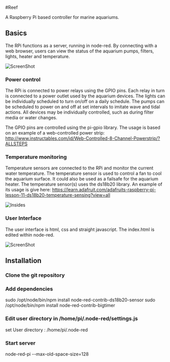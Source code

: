 #Reef

A Raspberry Pi based controller for marine aquariums.

## Basics
The RPi functions as a server, running in node-red.  By connecting with a web browser, users can view the status of the aquarium pumps, filters, lights, heater and temperature.

![ScreenShot](https://raw.github.com/goossen/reef-node-red/master/flow.png)

### Power control
The RPi is connected to power relays using the GPIO pins.  Each relay in turn is connected to a power outlet used by the aquarium devices.  The lights can be individually scheduled to turn on/off on a daily schedule.  The pumps can be scheduled to power on and off at set intervals to imitate wave and tidal actions.  All devices may be individually controlled, such as during filter media or water changes.

The GPIO pins are controlled using the pi-gpio library.  The usage is based on an example of a web-controlled power strip: http://www.instructables.com/id/Web-Controlled-8-Channel-Powerstrip/?ALLSTEPS

### Temperature monitoring
Temperature sensors are connected to the RPi and monitor the current water temperature.  The temperature sensor is used to control a fan to cool the aquarium surface.  It could also be used as a failsafe for the aquarium heater.  The temperature sensor(s) uses the ds18b20 library.  An example of its usage is give here: https://learn.adafruit.com/adafruits-raspberry-pi-lesson-11-ds18b20-temperature-sensing?view=all

![Insides](https://raw.github.com/goossen/reef/master/insides.jpg)

### User Interface
The user interface is html, css and straight javascript.  The index.html is edited within node-red.

![ScreenShot](https://raw.github.com/goossen/reef/master/screenshot1.png)

## Installation

### Clone the git repository

### Add dependencies
sudo /opt/node/bin/npm install node-red-contrib-ds18b20-sensor
sudo /opt/node/bin/npm install node-red-contrib-bigtimer

### Edit user directory in /home/pi/.node-red/settings.js
set User directory : /home/pi/.node-red

### Start server
node-red-pi --max-old-space-size=128




